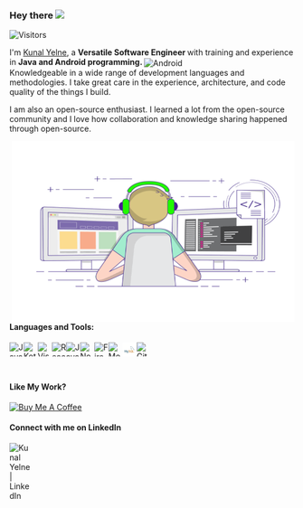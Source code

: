### Hey there <img src="https://media.giphy.com/media/hvRJCLFzcasrR4ia7z/giphy.gif" width="25px" />

![Visitors](https://api.visitorbadge.io/api/visitors?path=https%3A%2F%2Fgithub.com%2Fkunalyelne%2Fkunalyelne&label=Visits&countColor=%230c8ab7&style=flat&labelStyle=lower)

I'm [Kunal Yelne](https://kunalyelne.github.io/), a <b> Versatile Software Engineer </b> with training and experience in <b> Java and Android programming. </b> <img align="center" width="25px" height="25px" alt="Android" src="https://img.icons8.com/fluency/48/000000/android-os.png" /> <br /> Knowledgeable in a wide range of development languages and methodologies. I take great care in the experience, architecture, and code quality of the things I build.

I am also an open-source enthusiast. I learned a lot from the open-source community and I love how collaboration and knowledge sharing happened through open-source.

<img align="right" alt="GIF" src="https://github.com/kunalyelne/kunalyelne/blob/main/coding.gif?raw=true" width="500" height="320" />

<h4> Languages and Tools: </h4>

<img align="left" width="25px" height="25px" alt="Java" src="https://img.icons8.com/color/48/000000/java-coffee-cup-logo--v1.png" />
<img align="left" width="25px" height="25px" alt="Kotlin" src="https://img.icons8.com/color/48/000000/kotlin.png" />
<img align="left" width="25px" height="25px" alt="Visual Studio Code" src="https://img.icons8.com/color/48/000000/visual-studio-code-2019.png" />
<img align="left" width="25px" height="25px" alt="React Native" src="https://img.icons8.com/color/48/000000/react-native.png" />
<img align="left" width="25px" height="25px" alt="JavaScript" src="https://img.icons8.com/color/48/000000/javascript--v1.png" />
<img align="left" width="25px" height="25px" alt="Nodejs" src="https://img.icons8.com/color/48/000000/nodejs.png" />
<img align="left" width="25px" height="25px" alt="Firebase" src="https://img.icons8.com/color/48/000000/firebase.png" />
<img align="left" width="25px" height="25px" alt="MongoDB" src="https://img.icons8.com/color/48/000000/mongodb.png" />
<img align="left" width="25px" height="25px" alt="MySQL" src="https://raw.githubusercontent.com/github/explore/80688e429a7d4ef2fca1e82350fe8e3517d3494d/topics/mysql/mysql.png" />
<img align="left" width="25px" height="25px" alt="Git" src="https://img.icons8.com/color/48/000000/git.png" />

<br />
<br />
<br /> <h4> Like My Work? </h4>
<a href="https://www.buymeacoffee.com/kunalyelne" target="_blank"><img src="https://cdn.buymeacoffee.com/buttons/v2/default-yellow.png" alt="Buy Me A Coffee" width="150" /> </a>

<h4> Connect with me on LinkedIn </h4>
<a href="https://www.linkedin.com/in/kunalyelne/">
  <img align="left" alt="Kunal Yelne | LinkedIn" width="40px" src="https://img.icons8.com/fluency/48/000000/linkedin.png" />
</a>
